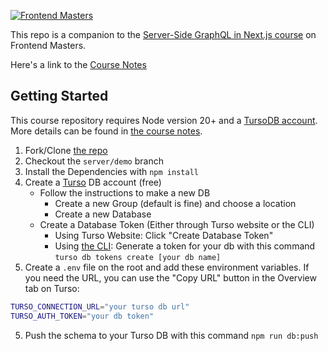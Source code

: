 [![Frontend Masters](https://static.frontendmasters.com/assets/brand/logos/full.png)](https://frontendmasters.com/courses/server-graphql-nextjs/)

This repo is a companion to the [Server-Side GraphQL in Next.js course](https://frontendmasters.com/courses/server-graphql-nextjs/) on Frontend Masters.

Here's a link to the [Course Notes](https://clumsy-humor-894.notion.site/Server-side-GraphQL-55308b7315644a858dd6ccf0201ff13c)

## Getting Started

This course repository requires Node version 20+ and a [TursoDB account](https://turso.tech/). More details can be found in [the course notes](https://clumsy-humor-894.notion.site/Server-side-GraphQL-55308b7315644a858dd6ccf0201ff13c).

1. Fork/Clone [the repo](https://github.com/Hendrixer/clientside-gql)
2. Checkout the `server/demo` branch
3. Install the Dependencies with `npm install`
4. Create a [Turso](https://turso.tech/) DB account (free)
    - Follow the instructions to make a new DB
        - Create a new Group (default is fine) and choose a location
        - Create a new Database
    - Create a Database Token (Either through Turso website or the CLI)
        - Using Turso Website: Click "Create Database Token"
        - Using [the CLI](https://docs.turso.tech/cli/installation): Generate a token for your db with this command `turso db tokens create [your db name]`
5. Create a `.env` file on the root and add these environment variables. If you need the URL, you can use the "Copy URL" button in the Overview tab on Turso:

```bash
TURSO_CONNECTION_URL="your turso db url"
TURSO_AUTH_TOKEN="your db token"
```

5. Push the schema to your Turso DB with this command `npm run db:push`
